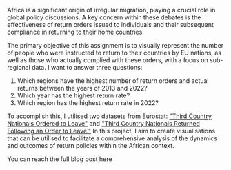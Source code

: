 Africa is a significant origin of irregular migration, playing a crucial role in global policy discussions. A key concern within these debates is the effectiveness of return orders issued to individuals and their subsequent compliance in returning to their home countries.

The primary objective of this assignment is to visually represent the number of people who were instructed to return to their countries by EU nations, as well as those who actually complied with these orders, with a focus on sub-regional data. I want to answer three questions:

1. Which regions have the highest number of return orders and actual returns between the years of 2013 and 2022?
2. Which year has the highest return rate?
3. Which region has the highest return rate in 2022?

To accomplish this, I utilised two datasets from Eurostat: ["Third Country Nationals Ordered to Leave"](https://ec.europa.eu/eurostat/databrowser/view/MIGR_EIORD/default/table?lang=en&category=migr.migr_man.migr_eil) and ["Third Country Nationals Returned Following an Order to Leave."](https://ec.europa.eu/eurostat/databrowser/view/MIGR_EIRTN/default/table?lang=en) In this project, I aim to create visualisations that can be utilised to facilitate a comprehensive analysis of the dynamics and outcomes of return policies within the African context.

You can reach the full blog post here
